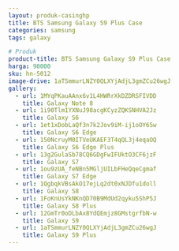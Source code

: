 ```yaml
---
layout: produk-casinghp
title: BTS Samsung Galaxy S9 Plus Case
categories: samsung
tags: galaxy

# Produk
product-title: BTS Samsung Galaxy S9 Plus Case
harga: 90000
sku: hn-5012
image-drive: 1aTSmmurLNZY0QLXYjAdjL3gmZCu26wgJ
gallery:
  - url: 1MYqPKauAAnx6v1L4HWRrXkDZDRSFIVDD
    title: Galaxy Note 8
  - url: 1i90Tlm1YXNuJ98acgKCyzZQKSNHVA2Jz
    title: Galaxy S6
  - url: 1et1xDobLaQf3n7k2Jov9iM-ij1oOY65w
    title: Galaxy S6 Edge
  - url: 150NcruyM0ITVeUKAEF3T4qQL3j4eqaOQ
    title: Galaxy S6 Edge Plus
  - url: 13g2GulaSb78CQ6GDgFwIFUktO3CF6jzF
    title: Galaxy S7
  - url: 1ou9zUA_feNBn5MGljUILbFHeQqeCgmaf
    title: Galaxy S7 Edge
  - url: 1QgbqkVBsAkO17ejLq2dt0xNJDfu1doll
    title: Galaxy S8
  - url: 1FoKnUsYkNKnQD70B9MdUd2qyku5ShP5J
    title: Galaxy S8 Plus
  - url: 12GmTr0oDLbAx8YdQEmjz8GMstgrfbN-w
    title: Galaxy S9
  - url: 1aTSmmurLNZY0QLXYjAdjL3gmZCu26wgJ
    title: Galaxy S9 Plus
---
```

